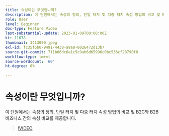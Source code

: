```yaml
---
title: 속성이란 무엇입니까?
description: 이 단원에서는 속성의 정의, 단일 터치 및 다중 터치 속성 방법의 비교 및 B2C와 B2B 비즈니스 간의 속성 비교를 제공합니다.
role: User
level: Beginner
doc-type: Feature Video
last-substantial-update: 2023-01-09T00:00:00Z
kt: 11678
thumbnail: 3413090.jpeg
exl-id: fc35f6b0-9491-4438-a9a8-8026472d13b7
source-git-commit: 711b06dc6a1c5c9ab6d65996c0bc536cf28790f8
workflow-type: tm+mt
source-wordcount: '60'
ht-degree: 0%

---
```


# 속성이란 무엇입니까?

이 단원에서는 속성의 정의, 단일 터치 및 다중 터치 속성 방법의 비교 및 B2C와 B2B 비즈니스 간의 속성 비교를 제공합니다.

>[!VIDEO](https://video.tv.adobe.com/v/3413090/?quality=12&learn=on)
